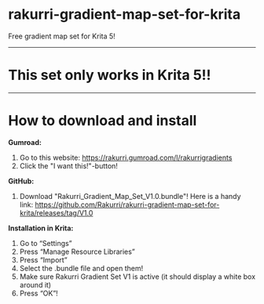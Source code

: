 # rakurri-gradient-map-set-for-krita
Free gradient map set for Krita 5!

***

# **This set only works in Krita 5!!**

***

# **How to download and install**

**Gumroad:**
1. Go to this website: https://rakurri.gumroad.com/l/rakurrigradients
2. Click the "I want this!"-button!

**GitHub:**
1. Download "Rakurri_Gradient_Map_Set_V1.0.bundle"!
Here is a handy link: https://github.com/Rakurri/rakurri-gradient-map-set-for-krita/releases/tag/V1.0

**Installation in Krita:**
1. Go to “Settings”
2. Press “Manage Resource Libraries”
3. Press “Import”
4. Select the .bundle file and open them!
5. Make sure Rakurri Gradient Set V1 is active (it should display a white box around it)
6. Press “OK”!
